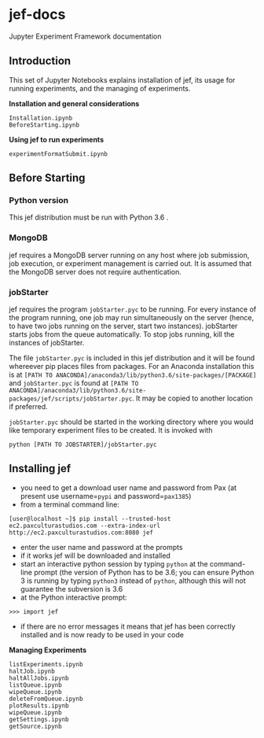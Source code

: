 # jef-docs
Jupyter Experiment Framework documentation

## Introduction

This set of Jupyter Notebooks explains installation of jef, its usage for running experiments, and the managing of experiments.

**Installation and general considerations**

```
Installation.ipynb
BeforeStarting.ipynb
```

**Using jef to run experiments**

```
experimentFormatSubmit.ipynb 
``` 

 ## Before Starting

### Python version

This jef distribution must be run with Python 3.6 .

### MongoDB

jef requires a MongoDB server running on any host where job submission, job execution, or experiment management is carried out. It is assumed that the MongoDB server does not require authentication.

### jobStarter

jef requires the program `jobStarter.pyc` to be running. For every instance of the program running, one job may run simultaneously on the server (hence, to have two jobs running on the server, start two instances). jobStarter starts jobs from the queue automatically. To stop jobs running, kill the instances of jobStarter.

The file `jobStarter.pyc` is included in this jef distribution and it will be found whereever pip places files from packages. For an Anaconda installation this is at `[PATH TO ANACONDA]/anaconda3/lib/python3.6/site-packages/[PACKAGE]` and `jobStarter.pyc` is found at `[PATH TO ANACONDA]/anaconda3/lib/python3.6/site-packages/jef/scripts/jobStarter.pyc`. It may be copied to another location if preferred.

`jobStarter.pyc` should be started in the working directory where you would like temporary experiment files to be created. It is invoked with
```
python [PATH TO JOBSTARTER]/jobStarter.pyc
```

## Installing jef

* you need to get a download user name and password from Pax (at present use username=`pypi` and password=`pax1385`)
* from a terminal command line:
```
[user@localhost ~]$ pip install --trusted-host ec2.paxculturastudios.com --extra-index-url  http://ec2.paxculturastudios.com:8080 jef
```
* enter the user name and password at the prompts
* if it works jef will be downloaded and installed
* start an interactive python session by typing `python` at the command-line prompt (the version of Python has to be 3.6; you can ensure Python 3 is running by typing `python3` instead of `python`, although this will not guarantee the subversion is 3.6
* at the Python interactive prompt:
```
>>> import jef
```
* if there are no error messages it means that jef has been correctly installed and is now ready to be used in your code


 

 



**Managing Experiments**

 
``` 
listExperiments.ipynb
haltJob.ipynb
haltAllJobs.ipynb
listQueue.ipynb 
wipeQueue.ipynb
deleteFromQueue.ipynb 
plotResults.ipynb
wipeQueue.ipynb
getSettings.ipynb 
getSource.ipynb 
``` 

